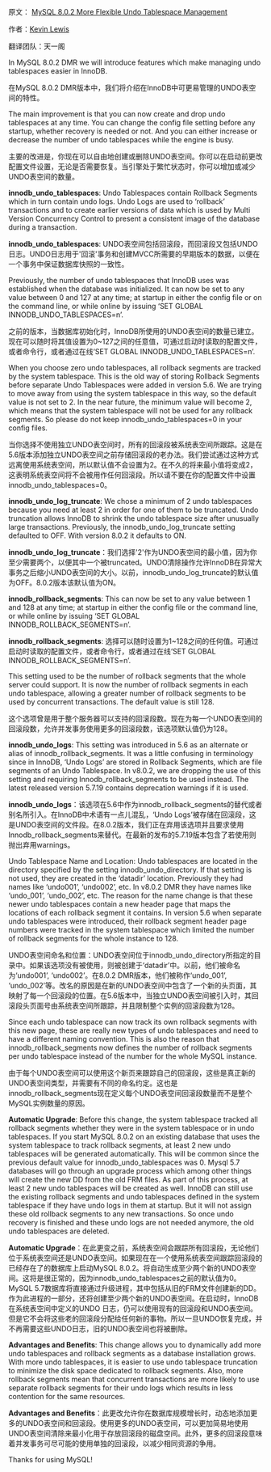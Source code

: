 原文： [MySQL 8.0.2 More Flexible Undo Tablespace Management](http://mysqlserverteam.com/mysql-8-0-2-more-flexible-undo-tablespace-management/)

作者：[Kevin Lewis](http://mysqlserverteam.com/author/kevin/)

翻译团队：天一阁

In MySQL 8.0.2 DMR we will introduce features which make managing undo tablespaces easier in InnoDB.

  在MySQL 8.0.2 DMR版本中，我们将介绍在InnoDB中可更易管理的UNDO表空间的特性。

  The main improvement is that you can now create and drop undo tablespaces at any time. You can change the config file setting before any startup, whether recovery is needed or not. And you can either increase or decrease the number of undo tablespaces while the engine is busy.

  主要的改进是，你现在可以自由地创建或删除UNDO表空间。你可以在启动前更改配置文件设置，无论是否需要恢复。当引擎处于繁忙状态时，你可以增加或减少UNDO表空间的数量。

**innodb_undo_tablespaces**: Undo Tablespaces contain Rollback Segments which in turn contain undo logs. Undo Logs are used to ‘rollback’ transactions and to create earlier versions of data which is used by Multi Version Concurrency Control to present a consistent image of the database during a transaction.

  **innodb_undo_tablespaces**: UNDO表空间包括回滚段，而回滚段又包括UNDO日志。UNDO日志用于'回滚'事务和创建MVCC所需要的早期版本的数据，以便在一个事务中保证数据库快照的一致性。

  Previously, the number of undo tablespaces that InnoDB uses was established when the database was initialized. It can now be set to any value between 0 and 127 at any time; at startup in either the config file or on the command line, or while online by issuing ‘SET GLOBAL INNODB_UNDO_TABLESPACES=n’.

  之前的版本，当数据库初始化时，InnoDB所使用的UNDO表空间的数量已建立。现在可以随时将其值设置为0~127之间的任意值，可通过启动时读取的配置文件，或者命令行，或者通过在线‘SET GLOBAL INNODB_UNDO_TABLESPACES=n’.

  When you choose zero undo tablespaces, all rollback segments are tracked by the system tablespace. This is the old way of storing Rollback Segments before separate Undo Tablespaces were added in version 5.6. We are trying to move away from using the system tablespace in this way, so the default value is not set to 2. In the near future, the minimum value will become 2, which means that the system tablespace will not be used for any rollback segments. So please do not keep innodb_undo_tablespaces=0 in your config files.

  当你选择不使用独立UNDO表空间时，所有的回滚段被系统表空间所跟踪。这是在 5.6版本添加独立UNDO表空间之前存储回滚段的老办法。我们尝试通过这种方式远离使用系统表空间，所以默认值不会设置为2。在不久的将来最小值将变成2，这表明系统表空间将不会被用作任何回滚段。所以请不要在你的配置文件中设置innodb_undo_tablespaces=0。

**innodb_undo_log_truncate**: We chose a minimum of 2 undo tablespaces because you need at least 2 in order for one of them to be truncated. Undo truncation allows InnoDB to shrink the undo tablespace size after unusually large transactions. Previously, the innodb_undo_log_truncate setting defaulted to OFF. With version 8.0.2 it defaults to ON.

  **innodb_undo_log_truncate**：我们选择'2'作为UNDO表空间的最小值，因为你至少需要两个，以便其中一个被truncated。UNDO清除操作允许InnoDB在异常大事务之后缩小UNDO表空间的大小。以前，innodb_undo_log_truncate的默认值为OFF。8.0.2版本该默认值为ON。

**innodb_rollback_segments**: This can now be set to any value between 1 and 128 at any time; at startup in either the config file or the command line, or while online by issuing ‘SET GLOBAL INNODB_ROLLBACK_SEGMENTS=n’.

  **innodb_rollback_segments**: 选择可以随时设置为1~128之间的任何值。可通过启动时读取的配置文件，或者命令行，或者通过在线‘SET GLOBAL INNODB_ROLLBACK_SEGMENTS=n’.

  This setting used to be the number of rollback segments that the whole server could support. It is now the number of rollback segments in each undo tablespace, allowing a greater number of rollback segments to be used by concurrent transactions. The default value is still 128.

  这个选项曾是用于整个服务器可以支持的回滚段数。现在为每一个UNDO表空间的回滚段数，允许并发事务使用更多的回滚段数，该选项默认值仍为128。

**innodb_undo_logs**: This setting was introduced in 5.6 as an alternate or alias of innodb_rollback_segments. It was a little confusing in terminology since in InnoDB, ‘Undo Logs’ are stored in Rollback Segments, which are file segments of an Undo Tablespace. In v8.0.2, we are dropping the use of this setting and requiring Innodb_rollback_segments to be used instead. The latest released version 5.7.19 contains deprecation warnings if it is used.

  **innodb_undo_logs**：该选项在5.6中作为innodb_rollback_segments的替代或者别名所引入。在InnoDB中术语有一点儿混乱，‘Undo Logs’被存储在回滚段，这是UNDO表空间的文件段。在8.0.2版本，我们正在弃用该选项并且要求使用Innodb_rollback_segments来替代。在最新的发布的5.7.19版本包含了若使用则抛出弃用warnings。

  Undo Tablespace Name and Location: Undo tablespaces are located in the directory specified by the setting innodb_undo_directory. If that setting is not used, they are created in the ‘datadir’ location. Previously they had names like ‘undo001’, ‘undo002’, etc. In v8.0.2 DMR they have names like ‘undo_001’, ‘undo_002’, etc. The reason for the name change is that these newer undo tablespaces contain a new header page that maps the locations of each rollback segment it contains. In version 5.6 when separate undo tablespaces were introduced, their rollback segment header page numbers were tracked in the system tablespace which limited the number of rollback segments for the whole instance to 128.

  UNDO表空间命名和位置：UNDO表空间位于innodb_undo_directory所指定的目录中。如果该选项没有被使用，则被创建于‘datadir’中。以前，他们被命名为‘undo001’, ‘undo002’。在8.0.2 DMR版本，他们被称作‘undo_001’, ‘undo_002’等。改名的原因是在新的UNDO表空间中包含了一个新的头页面，其映射了每一个回滚段的位置。在5.6版本中，当独立UNDO表空间被引入时，其回滚段头页面号由系统表空间所跟踪，并且限制整个实例的回滚段数为128。

  Since each undo tablespace can now track its own rollback segments with this new page, these are really new types of undo tablespaces and need to have a different naming convention. This is also the reason that innodb_rollback_segments now defines the number of rollback segments per undo tablespace instead of the number for the whole MySQL instance.

  由于每个UNDO表空间可以使用这个新页来跟踪自己的回滚段，这些是真正新的UNDO表空间类型，并需要有不同的命名约定。这也是innodb_rollback_segments现在定义每个UNDO表空间回滚段数量而不是整个MySQL实例数量的原因。

**Automatic Upgrade**: Before this change, the system tablespace tracked all rollback segments whether they were in the system tablespace or in undo tablespaces. If you start MySQL 8.0.2 on an existing database that uses the system tablespace to track rollback segments, at least 2 new undo tablespaces will be generated automatically. This will be common since the previous default value for innodb_undo_tablespaces was 0. Mysql 5.7 databases will go through an upgrade process which among other things will create the new DD from the old FRM files. As part of this process, at least 2 new undo tablespaces will be created as well. InnoDB can still use the existing rollback segments and undo tablespaces defined in the system tablespace if they have undo logs in them at startup. But it will not assign these old rollback segments to any new transactions. So once undo recovery is finished and these undo logs are not needed anymore, the old undo tablespaces are deleted.

**Automatic Upgrade**：在此更变之前，系统表空间会跟踪所有回滚段，无论他们位于系统表空间还是UNDO表空间。如果现在在一个使用系统表空间跟踪回滚段的已经存在了的数据库上启动MySQL 8.0.2。将自动生成至少两个新的UNDO表空间。这将是很正常的，因为innodb_undo_tablespaces之前的默认值为0。MySQL 5.7数据库将直接通过升级进程，其中包括从旧的FRM文件创建新的DD。作为此进程的一部分，还将创建至少两个新的UNDO表空间。在启动时，InnoDB在系统表空间中定义的UNDO 日志，仍可以使用现有的回滚段和UNDO表空间。但是它不会将这些老的回滚段分配给任何新的事物。所以一旦UNDO恢复完成，并不再需要这些UNDO日志，旧的UNDO表空间也将被删除。

**Advantages and Benefits**: This change allows you to dynamically add more undo tablespaces and rollback segments as a database installation grows. With more undo tablespaces, it is easier to use undo tablespace truncation to minimize the disk space dedicated to rollback segments. Also, more rollback segments mean that concurrent transactions are more likely to use separate rollback segments for their undo logs which results in less contention for the same resources.

**Advantages and Benefits**：此更改允许你在数据库规模增长时，动态地添加更多的UNDO表空间和回滚段。使用更多的UNDO表空间，可以更加简易地使用UNDO表空间清除来最小化用于存放回滚段的磁盘空间。此外，更多的回滚段意味着并发事务可尽可能的使用单独的回滚段，以减少相同资源的争用。

Thanks for using MySQL!

